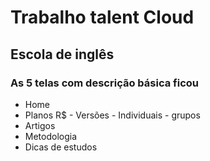 # Trabalho talent Cloud 

## Escola de inglês
### As 5 telas com descrição básica ficou
* Home
* Planos R$ - Versões - Individuais - grupos
* Artigos
* Metodologia
* Dicas de estudos 